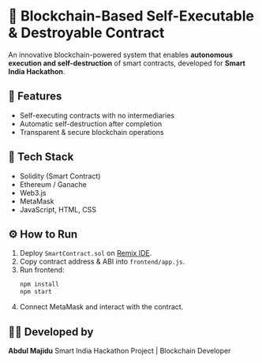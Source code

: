 # 🔗 Blockchain-Based Self-Executable & Destroyable Contract

An innovative blockchain-powered system that enables **autonomous execution and self-destruction** of smart contracts, developed for **Smart India Hackathon**.

## 🚀 Features
- Self-executing contracts with no intermediaries
- Automatic self-destruction after completion
- Transparent & secure blockchain operations

## 🧰 Tech Stack
- Solidity (Smart Contract)
- Ethereum / Ganache
- Web3.js
- MetaMask
- JavaScript, HTML, CSS

## ⚙️ How to Run
1. Deploy `SmartContract.sol` on [Remix IDE](https://remix.ethereum.org/).
2. Copy contract address & ABI into `frontend/app.js`.
3. Run frontend:
   ```bash
   npm install
   npm start
   ```
4. Connect MetaMask and interact with the contract.

## 👨‍💻 Developed by
**Abdul Majidu**
Smart India Hackathon Project | Blockchain Developer
